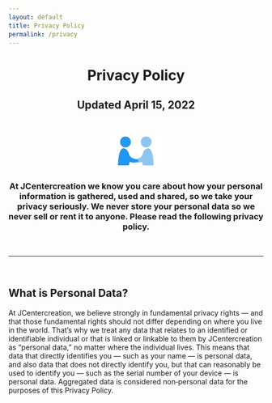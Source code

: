 ```yaml
---
layout: default
title: Privacy Policy
permalink: /privacy
---
```

<h1 style="text-align: center">Privacy Policy</h1>
<h2 style="text-align: center">Updated April 15, 2022</h2>
<h1><img style="display: block; margin-left: auto; margin-right: auto; width: 20%; border-radius: 10px" src="/assets/img/PrivacyPolicyImage.svg"></h1>
<h3 style="text-align: center">At JCentercreation we know you care about how your personal information is gathered, used and shared, so we take your privacy seriously. We never store your personal data so we never sell or rent it to anyone. Please read the following privacy policy.</h3>
<br>
<hr>
<br>
<h2 style="text-align: left">What is Personal Data?</h2>
<p style="text-align: left">At JCentercreation, we believe strongly in fundamental privacy rights — and that those fundamental rights should not differ depending on where you live in the world. That’s why we treat any data that relates to an identified or identifiable individual or that is linked or linkable to them by JCentercreation as “personal data,” no matter where the individual lives. This means that data that directly identifies you — such as your name — is personal data, and also data that does not directly identify you, but that can reasonably be used to identify you — such as the serial number of your device — is personal data. Aggregated data is considered non‑personal data for the purposes of this Privacy Policy.</p>
<!--
  <table style="width: 100%; horizontal-align: left; margin: 0px 0px">
    <tr>
      <td style="border-style: hidden; width: 33%; text-align: left; vertical-align: top; padding: 0px">
        <img style="display: block; margin-left: auto; margin-right: auto; height: 250px; width: 100%; object-fit: contain" src="../assets/img/galileo.PNG">
      </td>
      <td style="border-style: hidden; width: 33%; text-align: left; vertical-align: top; padding: 0px">
        <img style="display: block; margin-left: auto; margin-right: auto; height: 250px; width: 100%; object-fit: contain" src="../assets/img/granitos.PNG">
      </td>
      <td style="border-style: hidden; width: 33%; text-align: left; vertical-align: top; padding: 0px">
        <img style="display: block; margin-left: auto; margin-right: auto; height: 250px; width: 100%; object-fit: contain" src="../assets/img/campus.PNG">
      </td>
    </tr>
  </table>

  <table style="width: 100%; horizontal-align: center; margin-left: auto; margin-right: auto">
  <tr>
    <td style="border-style: hidden; width: 100%; vertical-align: center; horizontal-align: center">
      <header style="background-color: #F8FAFC; border-radius: 20px; padding: 10px; box-shadow: 0px 0px 10px grey">
        <script charset="utf-8" type="text/javascript" src="//js-eu1.hsforms.net/forms/shell.js"></script><script>hbspt.forms.create({region: "eu1",portalId: "24911257",formId: "07fe559d-ca81-41ad-b091-f3d32cd5bd93"});</script>
      </header>
    </td>
    </tr>
</table>
-->


